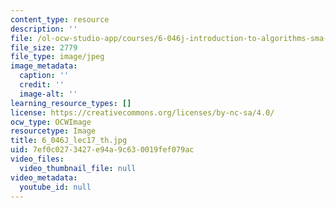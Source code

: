 ```yaml
---
content_type: resource
description: ''
file: /ol-ocw-studio-app/courses/6-046j-introduction-to-algorithms-sma-5503-fall-2005/7ef0c0273427e94a9c630019fef079ac_6_046J_lec17_th.jpg
file_size: 2779
file_type: image/jpeg
image_metadata:
  caption: ''
  credit: ''
  image-alt: ''
learning_resource_types: []
license: https://creativecommons.org/licenses/by-nc-sa/4.0/
ocw_type: OCWImage
resourcetype: Image
title: 6_046J_lec17_th.jpg
uid: 7ef0c027-3427-e94a-9c63-0019fef079ac
video_files:
  video_thumbnail_file: null
video_metadata:
  youtube_id: null
---
```


